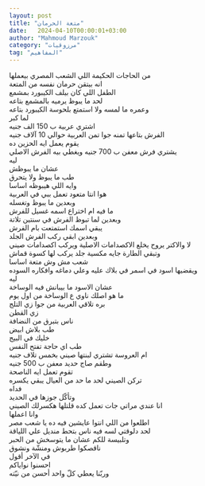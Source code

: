 ```yaml
---
layout: post
title: "متعة الحرمان"
date:   2024-04-10T00:00:01+03:00
author: "Mahmoud Marzouk"
category: "مرزوقيات"
tag: "المفاهيم"
---
```



من الحاجات الحكيمة اللي الشعب المصري بيعملها  
انه بيتقن حرمان نفسه من المتعة  
الطفل اللي كان بيلف الكيبورد بمشمع  
لحد ما يبوظ يرميه بالمشمع بتاعه  
وعمره ما لمسه ولا استمتع بلحوسة الكيبورد بتاعه  
لما كبر  
اشتري عربية ب 150 الف جنيه  
الفرش بتاعها تمنه جوا تمن العربية حوالي 10 آلاف
جنيه  
يقوم يعمل ايه الحزين ده  
يشتري فرش معفن ب 700 جنيه ويغطي بيه الفرش
الاصلي  
ليه  
عشان ما يبوظش  
طب ما يبوظ ولا يتحرق  
وايه اللي هيبوظه اساسا  
هوا انتا متعود تعمل ببي في العربية  
وبعدين ما يبوظ وتغسله  
ما فيه ام اختراع اسمه غسيل للفرش  
وبعدين لما تبوظ الفرش في سنتين تلاتة  
يبقي اسمك استمتعت بام الفرش  
وبعدين ابقي ركب الفرش الجلد  
لا والاكتر يروح يخلع الاكصدامات الاصلية ويركب اكصدامات
صيني  
وتبقي الطارة جايه مكسية جلد يركب لها كسوة قماش  
شعب مش وش متعة اساسا  
ويقضيها اسود في اسمر في بلاك عليه وعلي دماغه وافكاره
السوده  
ليه  
عشان الاسود ما بيبانش فيه الوساخة  
ما هو اصلك ناوي ع الوساخة من اول يوم  
بره تلاقي العربية من جوا زي التلج  
زي القطن  
ناس بتبرق من النضافة  
طب بلاش ابيض  
خليك في البيج  
طب اي حاجة تفتح النفس  
ام العروسة تشتري لبنتها صيني بخمس تلاف جنيه  
وطقم صاج حديد معفن ب 500 جنيه  
تقوم تعمل ايه الناصحة  
تركن الصيني لحد ما حد من العيال يبقي يكسره  
فداه  
وتأكّل جوزها في الحديد  
انا عندي مراتي جات تعمل كده قلتلها هكسرلك
الصيني  
وانا اعملها  
اطلعوا من اللي انتوا عايشين فيه ده يا شعب مصر  
لحد دلوقتي لسه فيه ناس بتحط منديل علي اللياقة  
وتلبيسة للكم عشان ما يتوسخش من الحبر  
ناقصكوا طربوش ومنشّة ونشوق  
في الآخر أقول  
احسنوا نواياكم  
وربّنا يعطي كلّ واحد أحسن من نيّته
